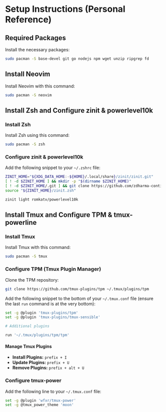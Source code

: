 # Setup Instructions (Personal Reference)

## Required Packages
Install the necessary packages:

```bash
sudo pacman -S base-devel git go nodejs npm wget unzip ripgrep fd
```

## Install Neovim
Install Neovim with this command:

```bash
sudo pacman -S neovim
```

## Install Zsh and Configure zinit & powerlevel10k

### Install Zsh
Install Zsh using this command:

```bash
sudo pacman -S zsh
```

### Configure zinit & powerlevel10k
Add the following snippet to your `~/.zshrc` file:

```sh
ZINIT_HOME="${XDG_DATA_HOME:-${HOME}/.local/share}/zinit/zinit.git"
[ ! -d $ZINIT_HOME ] && mkdir -p "$(dirname $ZINIT_HOME)"
[ ! -d $ZINIT_HOME/.git ] && git clone https://github.com/zdharma-continuum/zinit.git "$ZINIT_HOME"
source "${ZINIT_HOME}/zinit.zsh"

zinit light romkatv/powerlevel10k
```

## Install Tmux and Configure TPM & tmux-powerline

### Install Tmux
Install Tmux with this command:

```bash
sudo pacman -S tmux
```

### Configure TPM (Tmux Plugin Manager)
Clone the TPM repository:

```bash
git clone https://github.com/tmux-plugins/tpm ~/.tmux/plugins/tpm
```

Add the following snippet to the bottom of your `~/.tmux.conf` file (ensure the last `run` command is at the very bottom):

```sh
set -g @plugin 'tmux-plugins/tpm'
set -g @plugin 'tmux-plugins/tmux-sensible'

# Additional plugins

run '~/.tmux/plugins/tpm/tpm'
```

#### Manage Tmux Plugins
- **Install Plugins:** `prefix + I`
- **Update Plugins:** `prefix + U`
- **Remove Plugins:** `prefix + alt + U`

### Configure tmux-power
Add the following line to your `~/.tmux.conf` file: 

```sh
set -g @plugin 'wfxr/tmux-power'
set -g @tmux_power_theme 'moon'
```
